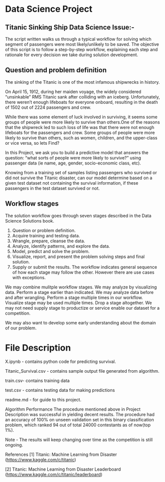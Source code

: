 # Data Science Project
## Titanic Sinking Ship Data Science Issue:-
The script written walks us through a typical workflow for solving which segment of passengers were most likely/unlikely to be saved. The objective of this script is to follow a step-by-step workflow, explaining each step and rationale for every decision we take during solution development.
## Question and problem definition
The sinking of the Titanic is one of the most infamous shipwrecks in history.

On April 15, 1912, during her maiden voyage, the widely considered “unsinkable” RMS Titanic sank after colliding with an iceberg. Unfortunately, there weren’t enough lifeboats for everyone onboard, resulting in the death of 1502 out of 2224 passengers and crew.

While there was some element of luck involved in surviving, it seems some groups of people were more likely to survive than others.One of the reasons that the shipwreck led to such loss of life was that there were not enough lifeboats for the passengers and crew.
Some groups of people were more likely to survive than others, such as women, children, and the upper-class or vice versa, so lets Find?

In this Project, we ask you to build a predictive model that answers the question: “what sorts of people were more likely to survive?” using passenger data (ie name, age, gender, socio-economic class, etc).

Knowing from a training set of samples listing passengers who survived or did not survive the Titanic disaster, can our model determine based on a given test dataset not containing the survival information, if these passengers in the test dataset survived or not.

## Workflow stages
The solution workflow goes through seven stages described in the Data Science Solutions book.

1. Question or problem definition.
2. Acquire training and testing data.
3. Wrangle, prepare, cleanse the data.
4. Analyze, identify patterns, and explore the data.
5. Model, predict and solve the problem.
6. Visualize, report, and present the problem solving steps and final solution.
7. Supply or submit the results.
The workflow indicates general sequence of how each stage may follow the other. However there are use cases with exceptions.

We may combine mulitple workflow stages. We may analyze by visualizing data.
Perform a stage earlier than indicated. We may analyze data before and after wrangling.
Perform a stage multiple times in our workflow. Visualize stage may be used multiple times.
Drop a stage altogether. We may not need supply stage to productize or service enable our dataset for a competition.

We may also want to develop some early understanding about the domain of our problem. 

# File Description
X.ipynb - contains python code for predicting survival.

Titanic_Survival.csv - contains sample output file generated from algorithm.

train.csv- contains training data

test.csv - contains testing data for making predictions

readme.md - for guide to this project.

Algorithm Performance
The procedure mentioned above in Project Description was successful in yielding decent results. The procedure had an accuracy of 100% on unseen validation set in this binary classification problem, which ranked 94 out of total 24000 contestants as of now(top 1%).

Note - The results will keep changing over time as the competition is still ongoing.

References
[1] Titanic: Machine Learning from Disaster (https://www.kaggle.com/c/titanic)

[2] Titanic: Machine Learning from Disaster Leaderboard (https://www.kaggle.com/c/titanic/leaderboard)
